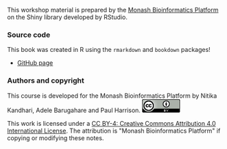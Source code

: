 This workshop material is prepared by the [Monash Bioinformatics Platform](https://www.monash.edu/researchinfrastructure/bioinformatics) on the Shiny library developed by RStudio.

### Source code

This book was created in R using the `rmarkdown` and `bookdown` packages!

* [GitHub page](https://nkandhari.github.io/R-ShinyIntro-MBP/)

### Authors and copyright

This course is developed for the Monash Bioinformatics Platform by Nitika Kandhari, Adele Barugahare and Paul Harrison.
![](figs/CC-BY.png)

This work is licensed under a [CC BY-4: Creative Commons Attribution 4.0 International License](http://creativecommons.org/licenses/by/4.0/). The attribution is "Monash Bioinformatics Platform" if copying or modifying these notes.
